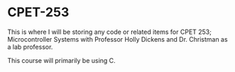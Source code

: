 # CPET-253
This is where I will be storing any code or related items for CPET 253; Microcontroller Systems with Professor Holly Dickens and Dr. Christman as a lab professor.

This course will primarily be using C.

